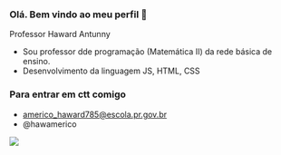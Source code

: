 ### Olá. Bem vindo ao meu perfil 👋

Professor Haward Antunny 

- Sou professor dde programação (Matemática II) da rede básica de ensino.
- Desenvolvimento da linguagem JS, HTML, CSS

### Para entrar em ctt comigo

-  americo_haward785@escola.pr.gov.br
-  @hawamerico

![](https://media.tenor.com/pUxf0cC-NKIAAAAM/teacher-barbie.gif)
